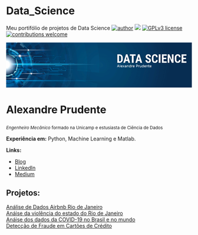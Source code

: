 # Data_Science
Meu portifólio de projetos de Data Science
[![author](https://img.shields.io/badge/author-alexandreprudente-red.svg)](https://www.linkedin.com/in/alexandreprudente/) [![](https://img.shields.io/badge/python-3.7+-blue.svg)](https://www.python.org/downloads/release/python-365/) [![GPLv3 license](https://img.shields.io/badge/License-GPLv3-blue.svg)](http://perso.crans.org/besson/LICENSE.html) [![contributions welcome](https://img.shields.io/badge/contributions-welcome-brightgreen.svg?style=flat)](https://github.com/AlexPNO/Data_Science)

<p align="center">
  <img src="banner_ds_Alexandre_Prudente.png" >
</p>

# Alexandre Prudente
<sub>*Engenheiro Mecânico* formado na Unicamp e estusiasta de Ciência de Dados</sub>



**Experiência em:** Python, Machine Learning e Matlab.

**Links:**
* [Blog]()
* [LinkedIn](https://www.linkedin.com/in/alexandreprudente/)
* [Medium](https://prudenteale.medium.com/)


## Projetos:
[Análise de Dados Airbnb Rio de Janeiro](https://colab.research.google.com/drive/1Q3h0cwNcEOYPIAtIAZFcO7PRM4PuFMIy?usp=sharing)  
[Anáise da violência do estado do Rio de Janeiro](https://colab.research.google.com/drive/1Xyf7ExSbuyZfEYEEi2qxPdeaelZ304qH?usp=sharing)  
[Anáise dos dados da COVID-19 no Brasil e no mundo](https://colab.research.google.com/drive/161HidUDh2ydlgFI4tSi2SWmze196Ir3Y?usp=sharing)  
[Detecção de Fraude em Cartões de Crédito](https://colab.research.google.com/drive/1RddO5_MIP6MxYrH5pp9TSeAAK3oZLBtY?usp=sharing)  





